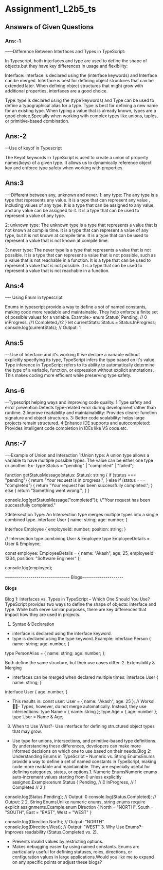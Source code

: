 # Assignment1_L2b5_ts

## Answers of Given Questions

### Ans:-1

----Difference Between Interfaces and Types in TypeScript:

In Typescript, both interfaces and type are used to define the shape of objects.but they have key differences in usage and flexibility:

Interface: interface is declared using the (interface keywords) and Interface can be merged. Interface is best for defining object structures that can be extended later. When defining object structures that might grow with additional properties, interfaces are a good choice.

Type: type is declared using the (type keywords) and Type can be used to define a typographical alias for a type. Type is best for defining a new name for an existing type. When typing a value that is already known, types are a good choice.Specially when working with complex types like unions, tuples, or primitive-based combination.

## Ans:-2

--Use of keyof in Typescript

The Keyof keywords in TypeScript is used to create a union of property names(keys) of a given type. It allows us to dynamically reference object key and enforce type safety when working with properties.

## Ans:3

---Different between any, unknown and never.
1: any type: The any type is a type that represents any value. It is a type that can represent any value , including values of any type. It is a type that can be assigned to any value, and any value can be assigned to it. It is a type that can be used to represent a value of any type.

2: unknown type: The unknown type is a type that represents a value that is not known at compile time. It is a type that can represent a value of any type, but it is not known at compile time. It is a type that can be used to represent a value that is not known at compile time.

3: never type: The never type is a type that represents a value that is not possible. It is a type that can represent a value that is not possible, such as a value that is not reachable in a function. It is a type that can be used to represent a value that is not possible. It is a type that can be used to represent a value that is not reachable in a function.

## Ans:4

--- Using Enum in typescript

Enums in typescript provide a way to define a sot of named constants, making code more readable and maintainable. They help enforce a finite set of possible values for a variable.
Example:-
enum Status{
Pending, // 0
inProgress, //1
Completed,//2
}
let currentStats: Status = Status.InProgress;
console.log(currentStats); // Output: 1

## Ans:5

-- Use of Interface and it's working
If we declare a variable without explicitly specifying its type, TypeScript infers the type based on it's value. Type inference in TypeScript refers to its ability to automatically determine the type of a variable, function, or expression without explicit annotations. This makes coding more efficient while preserving type safety.

## Ans-6

--Typescript helping ways and improving code quality.
1:Type safety and error prevention:Detects type-related error during development rather than runtime.
2:Improve readability and maintainability: Provides clearer function signature and object structures.
3: Better code scalability: helps large projects remain structured.
4:Enhance IDE supports and autocompleted: Provides intelligent code completion in IDEs like VS code.etc.

## Ans:-7

---Example of Union and Interaction
1:Union type: A union type allows a variable to have multiple possible types. The value can be either one type or another.
Ex-
type Status = "pending" | "completed" | "failed";

function getStatusMessage(status: Status): string {
if (status === "pending") {
return "Your request is in progress.";
} else if (status === "completed") {
return "Your request has been successfully completed.";
} else {
return "Something went wrong.";
}
}

console.log(getStatusMessage("completed")); //"Your request has been successfully completed."

2:Intersection Type: An Intersection type merges multiple types into a single combined type.
interface User {
name: string;
age: number;
}

interface Employee {
employeeId: number;
position: string;
}

// Intersection type combining User & Employee
type EmployeeDetails = User & Employee;

const employee: EmployeeDetails = {
name: "Akash",
age: 25,
employeeId: 1234,
position: "Software Engineer"
};

console.log(employee);

--------------------------------- Blogs---------------------

#### Blogs

Blog 1: Interfaces vs. Types in TypeScript – Which One Should You Use?
TypeScript provides two ways to define the shape of objects: interface and type. While both serve similar purposes, there are key differences that impact how they are used in projects.

1. Syntax & Declaration

- interface is declared using the interface keyword.
- type is declared using the type keyword.
  Example:
  interface Person {
  name: string;
  age: number;
  }

type PersonAlias = {
name: string;
age: number;
};

Both define the same structure, but their use cases differ. 2. Extensibility & Merging

- Interfaces can be merged when declared multiple times:
  interface User {
  name: string;
  }

interface User {
age: number;
}

- This results in:
  const user: User = { name: "Akash", age: 25 }; // Works!
  - Types, however, do not merge automatically. Instead, they use intersections:
  type Name = { name: string };
  type Age = { age: number };
  type User = Name & Age;

3. When to Use What?- Use interface for defining structured object types that may grow.

- Use type for unions, intersections, and primitive-based type definitions.
  By understanding these differences, developers can make more informed decisions on which one to use based on their needs.Blog 2: Understanding Enums in TypeScript – Numeric vs. String EnumsEnums provide a way to define a set of named constants in TypeScript, making code more readable and maintainable. They are especially useful for defining categories, states, or options.1. Numeric EnumsNumeric enums auto-increment values starting from 0 unless explicitly assigned.Example:enum Status {
  Pending, // 0
  InProgress, // 1
  Completed // 2
  }

console.log(Status.Pending); // Output: 0
console.log(Status.Completed); // Output: 2 2. String EnumsUnlike numeric enums, string enums require explicit assignments.Example:enum Direction {
North = "NORTH",
South = "SOUTH",
East = "EAST",
West = "WEST"
}

console.log(Direction.North); // Output: "NORTH"
console.log(Direction.West); // Output: "WEST" 3. Why Use Enums?- Improves readability (Status.Completed vs. 2).

- Prevents invalid values by restricting options.
- Makes debugging easier by using named constants.
  Enums are particularly useful for defining statuses, roles, directions, or configuration values in large applications.Would you like me to expand on any specific points or adjust these blogs?
